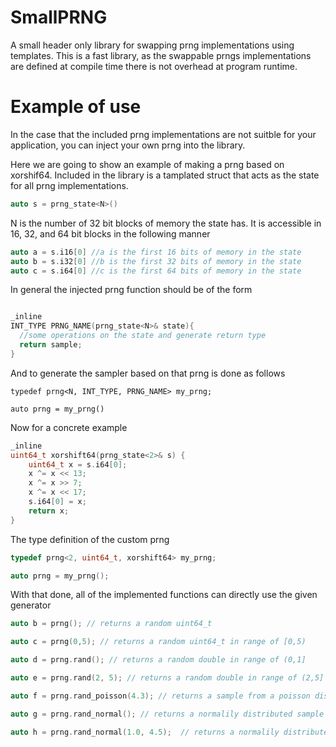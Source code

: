 # SmallPRNG
A small header only library for swapping prng implementations using templates. This is a fast library, as the swappable prngs implementations are defined at compile time there is not overhead at program runtime.

# Example of use

In the case that the included prng implementations are not suitble for your application, you can inject your own prng into the library.

Here we are going to show an example of making a prng based on xorshif64. Included in the library is a tamplated struct that acts as the state for all prng implementations.

```C++
auto s = prng_state<N>()
```
N is the number of 32 bit blocks of memory the state has. It is accessible in 16, 32, and 64 bit blocks in the following manner

```C++
auto a = s.i16[0] //a is the first 16 bits of memory in the state
auto b = s.i32[0] //b is the first 32 bits of memory in the state
auto c = s.i64[0] //c is the first 64 bits of memory in the state
```

In general the injected prng function should be of the form

```C++

_inline
INT_TYPE PRNG_NAME(prng_state<N>& state){
  //some operations on the state and generate return type
  return sample;
}

```

And to generate the sampler based on that prng is done as follows
```
typedef prng<N, INT_TYPE, PRNG_NAME> my_prng;

auto prng = my_prng()
```

Now for a concrete example

```C++
_inline
uint64_t xorshift64(prng_state<2>& s) {
	uint64_t x = s.i64[0];
	x ^= x << 13;
	x ^= x >> 7;
	x ^= x << 17;
	s.i64[0] = x;
	return x;
}
```

The type definition of the custom prng
```C++
typedef prng<2, uint64_t, xorshift64> my_prng;

auto prng = my_prng();
```
With that done, all of the implemented functions can directly use the given generator
```C++
auto b = prng(); // returns a random uint64_t

auto c = prng(0,5); // returns a random uint64_t in range of [0,5)

auto d = prng.rand(); // returns a random double in range of (0,1]

auto e = prng.rand(2, 5); // returns a random double in range of (2,5]

auto f = prng.rand_poisson(4.3); // returns a sample from a poisson distribution of λ=4.3

auto g = prng.rand_normal(); // returns a normalily distributed sample with with mean = 0 and std = 1

auto h = prng.rand_normal(1.0, 4.5);  // returns a normalily distributed sample with with mean = 1.0 and std = 4.5

```

